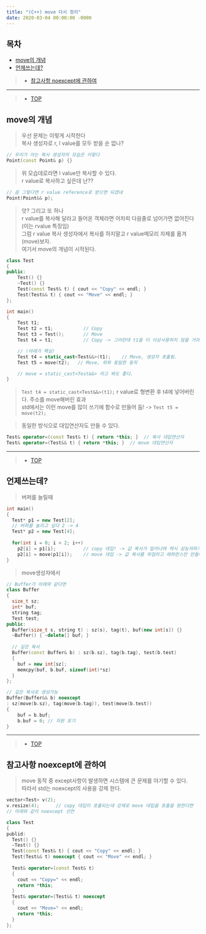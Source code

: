 ```yaml
---
title: "(C++) move 다시 정리"
date: 2020-03-04 00:00:00 -0000
---
```


## 목차

* [move의 개념](https://8bitscoding.github.io/cpp-im-re-move/#move의-개념)
* [언제쓰는데?](https://8bitscoding.github.io/cpp-im-re-move/#언제쓰는데?)
> * [참고사항 noexcept에 관하여](https://8bitscoding.github.io/cpp-im-re-move/#참고사항-noexcept에-관하여)

---

> * [TOP](https://8bitscoding.github.io/cpp-im-re-move/#목차)

## move의 개념

> 우선 문제는 이렇게 시작한다<br>
> 복사 생성자로 r, l value를 모두 받을 순 없나?

```cpp
// 우리가 아는 복사 생성자의 모습은 이렇다
Point(const Point& p) {}
```

> 위 모습데로라면 l value만 복사할 수 있다.<br>
> r value로 복사하고 싶은데 난??

```cpp
// 음 그렇다면 r value reference로 받으면 되겠네
Point(Point&& p);
```

> 앗? 그리고 또 하나<br>
> r value를 복사해 달라고 들어온 객체라면 어차피 다음줄로 넘어가면 없어진다(이는 rvalue 특징임)<br>
> 그럼 r value 복사 생성자에서 복사를 하지말고 r value메모리 자체를 옮겨(move)보자.<br>
> 여기서 move의 개념이 시작된다.

```cpp
class Test
{
public:
    Test() {}
    ~Test() {}
    Test(const Test& t) { cout << "Copy" << endl; }
    Test(Test&& t) { cout << "Move" << endl; }
};

int main()
{
    Test t1;
    Test t2 = t1;           // Copy
    Test t3 = Test();       // Move
    Test t4 = t1;           // Copy -> 그러런데 t1을 더 이상사용하지 않을 거라면?

    // !아래가 핵심!
    Test t4 = static_cast<Test&&>(t1);    // Move, 생성자 호출됨.
    Test t5 = move(t2);   // Move, 위와 동일한 동작

    // move = static_cast<Test&&> 라고 봐도 좋다.
}
```

> `Test t4 = static_cast<Test&&>(t1);` r value로 형변환 후 t4에 넣어버린다. 주소를 move해버린 효과<Br>
> std에서는 이런 move를 많이 쓰기에 함수로 만들어 둠! -> `Test t5 = move(t2);`

> 동일한 방식으로 대입연산자도 만들 수 있다.

```cpp
Test& operator=(const Test& t) { return *this; }  // 복사 대입연산자
Test& operator=(Test&& t) { return *this; }  // move 대입연산자
```

---

> * [TOP](https://8bitscoding.github.io/cpp-im-re-move/#목차)

## 언제쓰는데?

> 버퍼를 늘릴때

```cpp
int main()
{
  Test* p1 = new Test[2];
  // 버퍼를 늘리고 싶다 2 -> 4
  Test* p2 = new Test[4];
  
  for(int i = 0; i < 2; i++)
    p2[i] = p1[i];          // copy 대입! -> 값 복사가 일어나며 역시 성능저하가 발생
    p2[i] = move(p1[i]);    // move 대입 -> 값 복사를 하짐라고 레퍼런스만 만들어라, 성능 향상을 본다.
}
```

> move생성자에서

```cpp
// Buffer가 아래와 같다면
class Buffer
{
  size_t sz;
  int* buf;
  string tag;
  Test test;
public:
  Buffer(size_t s, string t) : sz(s), tag(t), buf(new int[s]) {}
  ~Buffer() { ~delete[] buf; }
  
  // 깊은 복사
  Buffer(const Buffer& b) : sz(b.sz), tag(b.tag), test(b.test)
  {
    buf = new int[sz];
    memcpy(buf, b.buf, sizeof(int)*sz)
  }
};
```

```cpp
// 깊은 복사로 생성가능
Buffer(Buffer&& b) noexcept
: sz(move(b.sz), tag(move(b.tag)), test(move(b.test))
{
    buf = b.buf;
    b.buf = 0; // 자원 포기
}
```

---

> * [TOP](https://8bitscoding.github.io/cpp-im-re-move/#목차)

## 참고사항 noexcept에 관하여

> move 동작 중 except사항이 발생하면 시스템에 큰 문제를 야기할 수 있다.<br>
> 따라서 std는 noexcept의 사용을 강제 한다.

```cpp
vector<Test> v(2);
v.resize(4);      // copy 대입이 호출되는데 강제로 move 대입을 호출을 원한다면
// 아래와 같이 noexcept 선언

class Test
{
publid:
  Test() {}
  ~Test() {}
  Test(const Test& t) { cout << "Copy" << endl; }
  Test(Test&& t) noexcept { cout << "Move" << endl; }
  
  Test& operator=(const Test& t)
  {
    cout << "Copy=" << endl;
    return *this;
  }
  Test& operator=(Test&& t) noexcept
  {
    cout << "Move=" << endl;
    return *this;
  }
};
```